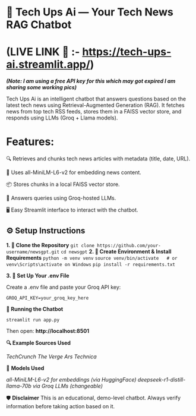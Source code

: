# 📰 Tech Ups Ai — Your Tech News RAG Chatbot

# (LIVE LINK 🔗 :- https://tech-ups-ai.streamlit.app/)
***(Note: I am using a free API key for this which may got expired I am sharing some working pics)***

Tech Ups Ai is an intelligent chatbot that answers questions based on the latest tech news using Retrieval-Augmented Generation (RAG). It fetches news from top tech RSS feeds, stores them in a FAISS vector store, and responds using LLMs (Groq + Llama models).

# Features:

🔍 Retrieves and chunks tech news articles with metadata (title, date, URL).

🤖 Uses all-MiniLM-L6-v2 for embedding news content.

📦 Stores chunks in a local FAISS vector store.

🧠 Answers queries using Groq-hosted LLMs.

🖥️ Easy Streamlit interface to interact with the chatbot.

## ⚙️ Setup Instructions

**1. 🧠 Clone the Repository**
`
git clone https://github.com/your-username/newsgpt.git
`
`
cd newsgpt
`
**2. 🐍 Create Environment & Install Requirements**
`python -m venv venv`
`source venv/bin/activate   # or venv\Scripts\activate on Windows`
`pip install -r requirements.txt`

**3. 🔐 Set Up Your .env File**

Create a .env file and paste your Groq API key:

`GROQ_API_KEY=your_groq_key_here`

**💬 Running the Chatbot**

`streamlit run app.py`

Then open: **http://localhost:8501**

**🔍 Example Sources Used**


*TechCrunch*
*The Verge*
*Ars Technica*

🧠 **Models Used**

*all-MiniLM-L6-v2 for embeddings (via HuggingFace)*
*deepseek-r1-distill-llama-70b via Groq LLMs (changeable)*

🛡️ **Disclaimer**
This is an educational, demo-level chatbot. Always verify information before taking action based on it.
